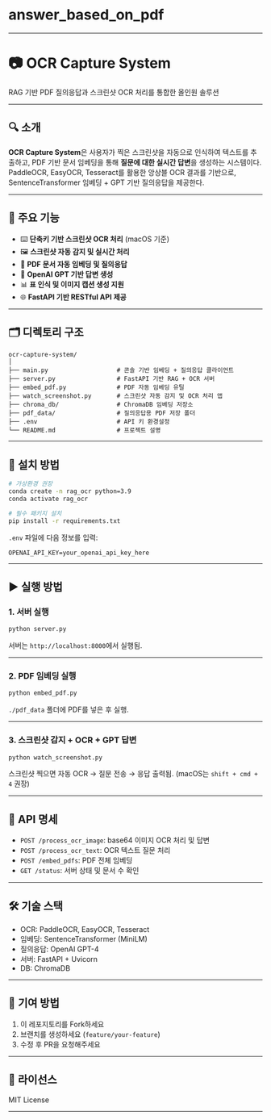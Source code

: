 # answer_based_on_pdf

---

# 📷 OCR Capture System

RAG 기반 PDF 질의응답과 스크린샷 OCR 처리를 통합한 올인원 솔루션

---

## 🔍 소개

**OCR Capture System**은 사용자가 찍은 스크린샷을 자동으로 인식하여 텍스트를 추출하고, PDF 기반 문서 임베딩을 통해 **질문에 대한 실시간 답변**을 생성하는 시스템이다.  
PaddleOCR, EasyOCR, Tesseract를 활용한 앙상블 OCR 결과를 기반으로, SentenceTransformer 임베딩 + GPT 기반 질의응답을 제공한다.

---

## 🧠 주요 기능

- ⌨️ **단축키 기반 스크린샷 OCR 처리** (macOS 기준)
- 🖼️ **스크린샷 자동 감지 및 실시간 처리**
- 📄 **PDF 문서 자동 임베딩 및 질의응답**
- 🤖 **OpenAI GPT 기반 답변 생성**
- 📊 **표 인식 및 이미지 캡션 생성 지원**
- 🌐 **FastAPI 기반 RESTful API 제공**

---

## 🗂️ 디렉토리 구조

```
ocr-capture-system/
│
├── main.py                   # 콘솔 기반 임베딩 + 질의응답 클라이언트
├── server.py                 # FastAPI 기반 RAG + OCR 서버
├── embed_pdf.py              # PDF 자동 임베딩 유틸
├── watch_screenshot.py       # 스크린샷 자동 감지 및 OCR 처리 앱
├── chroma_db/                # ChromaDB 임베딩 저장소
├── pdf_data/                 # 질의응답용 PDF 저장 폴더
├── .env                      # API 키 환경설정
└── README.md                 # 프로젝트 설명
```

---

## 🚀 설치 방법

```bash
# 가상환경 권장
conda create -n rag_ocr python=3.9
conda activate rag_ocr

# 필수 패키지 설치
pip install -r requirements.txt
```

`.env` 파일에 다음 정보를 입력:

```env
OPENAI_API_KEY=your_openai_api_key_here
```

---

## ▶️ 실행 방법

### 1. 서버 실행

```bash
python server.py
```

서버는 `http://localhost:8000`에서 실행됨.

---

### 2. PDF 임베딩 실행

```bash
python embed_pdf.py
```

`./pdf_data` 폴더에 PDF를 넣은 후 실행.

---

### 3. 스크린샷 감지 + OCR + GPT 답변

```bash
python watch_screenshot.py
```

스크린샷 찍으면 자동 OCR → 질문 전송 → 응답 출력됨. (macOS는 `shift + cmd + 4` 권장)

---

## 🧪 API 명세

- `POST /process_ocr_image`: base64 이미지 OCR 처리 및 답변
- `POST /process_ocr_text`: OCR 텍스트 질문 처리
- `POST /embed_pdfs`: PDF 전체 임베딩
- `GET /status`: 서버 상태 및 문서 수 확인

---

## 🛠 기술 스택

- OCR: PaddleOCR, EasyOCR, Tesseract
- 임베딩: SentenceTransformer (MiniLM)
- 질의응답: OpenAI GPT-4
- 서버: FastAPI + Uvicorn
- DB: ChromaDB

---

## 🤝 기여 방법

1. 이 레포지토리를 Fork하세요
2. 브랜치를 생성하세요 (`feature/your-feature`)
3. 수정 후 PR을 요청해주세요

---

## 📄 라이선스

MIT License

---

